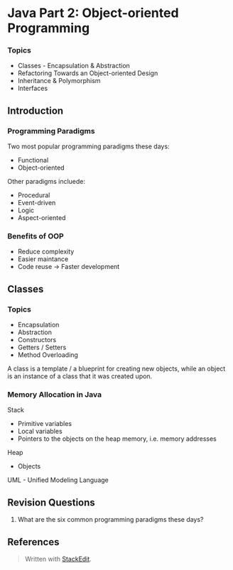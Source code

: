 # Java Part 2: Object-oriented Programming

### Topics
- Classes - Encapsulation & Abstraction
- Refactoring Towards an Object-oriented Design
- Inheritance & Polymorphism
- Interfaces


## Introduction 

### Programming Paradigms

Two most popular programming paradigms these days:
- Functional
- Object-oriented 

Other paradigms incluede:

- Procedural
- Event-driven
- Logic
- Aspect-oriented

### Benefits of OOP

- Reduce complexity
- Easier maintance
- Code reuse $\rightarrow$ Faster development

## Classes

### Topics

- Encapsulation
- Abstraction
- Constructors
- Getters / Setters
- Method Overloading

A class is a template / a blueprint for creating new objects, while an object is an instance of a class that it was created upon.

### Memory Allocation in Java

Stack

- Primitive variables
- Local variables
- Pointers to the objects on the heap memory, i.e. memory addresses

Heap

- Objects


UML - Unified Modeling Language



## Revision Questions

1. What are the six common programming paradigms these days?





## References






> Written with [StackEdit](https://stackedit.io/).
<!--stackedit_data:
eyJoaXN0b3J5IjpbLTE1NDY2NzUzNDMsLTUxNjU4NzcyMCwxMz
c2Nzg3MjIsMTQ3MjI3ODc0NiwtMjc4NTkxMjY5LDc2OTMwOTYx
MiwxNjM1MjgyMzgyLDE1NTEyMTQxNzIsOTEyMjY1ODI0LC0xOT
A4NDY0NTU5XX0=
-->